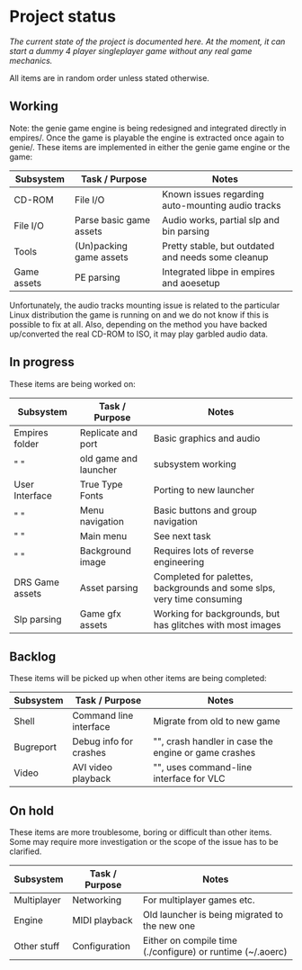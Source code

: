 # Project status

*The current state of the project is documented here. At the moment, it can
start a dummy 4 player singleplayer game without any real game mechanics.*

All items are in random order unless stated otherwise.

## Working

Note: the genie game engine is being redesigned and integrated directly in
empires/. Once the game is playable the engine is extracted once again to
genie/. These items are implemented in either the genie game engine or the game:

Subsystem   | Task / Purpose          | Notes
------------|-------------------------|----------------------------------------------------
CD-ROM      | File I/O                | Known issues regarding auto-mounting audio tracks
File I/O    | Parse basic game assets | Audio works, partial slp and bin parsing
Tools       | (Un)packing game assets | Pretty stable, but outdated and needs some cleanup
Game assets | PE parsing              | Integrated libpe in empires and aoesetup

Unfortunately, the audio tracks mounting issue is related to the particular
Linux distribution the game is running on and we do not know if this is possible
to fix at all. Also, depending on the method you have backed up/converted the
real CD-ROM to ISO, it may play garbled audio data.

## In progress

These items are being worked on:

Subsystem       | Task / Purpose        | Notes
----------------|-----------------------|-------------------------------------
Empires folder  | Replicate and port    | Basic graphics and audio
"       "       | old game and launcher | subsystem working
User Interface  | True Type Fonts       | Porting to new launcher
"    "          | Menu navigation       | Basic buttons and group navigation
"    "          | Main menu             | See next task
"    "          | Background image      | Requires lots of reverse engineering
DRS Game assets | Asset parsing         | Completed for palettes, backgrounds and some slps, very time consuming
Slp parsing     | Game gfx assets       | Working for backgrounds, but has glitches with most images

## Backlog

These items will be picked up when other items are being completed:

Subsystem      | Task / Purpose          | Notes
---------------|-------------------------|-----------------------------
Shell          | Command line interface  | Migrate from old to new game
Bugreport      | Debug info for crashes  | "", crash handler in case the engine or game crashes
Video          | AVI video playback      | "", uses command-line interface for VLC

## On hold

These items are more troublesome, boring or difficult than other items. Some may
require more investigation or the scope of the issue has to be clarified.

Subsystem      | Task / Purpose | Notes
---------------|----------------|----------------------------------------------
Multiplayer    | Networking     | For multiplayer games etc.
Engine         | MIDI playback  | Old launcher is being migrated to the new one
Other stuff    | Configuration  | Either on compile time (./configure) or runtime (~/.aoerc)
